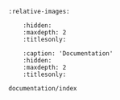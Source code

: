 ```{include} home.md
:relative-images:
```

```{toctree}
    :hidden:
    :maxdepth: 2
    :titlesonly:

```

```{toctree}
    :caption: 'Documentation'
    :hidden:
    :maxdepth: 2
    :titlesonly:

documentation/index
```